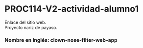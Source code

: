 # PROC114-V2-actividad-alumno1
Enlace del sitio web.  
Proyecto nariz de payaso.
  
### Nombre en Inglés: clown-nose-filter-web-app

